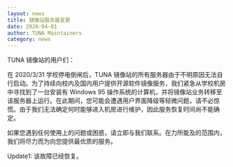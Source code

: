 ```yaml
---
layout: news
title: 镜像站服务器变更
date: 2020-04-01
author: TUNA Maintainers
category: news
---
```


TUNA 镜像站的用户们：

在 2020/3/31 学校停电倒闸后，TUNA 镜像站的所有服务器由于不明原因无法自行启动。为了持续向校内及国内用户提供开源软件镜像服务，我们紧急从学校机房中寻找到了一台安装有 Windows 95 操作系统的计算机，并将镜像站业务转移至该服务器上运行。在此期间，您可能会遭遇用户界面降级等轻微问题，请不必惊慌。由于我们无法确定何时能够进入机房进行维护，因此服务恢复时间尚不能确定。

如果您遇到任何使用上的问题或困惑，请立即与我们联系。在力所能及的范围内，我们将尽力而为向您提供最优质的服务。

Update1: 该故障已经恢复。
